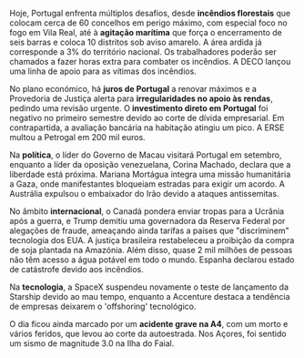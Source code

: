 Hoje, Portugal enfrenta múltiplos desafios, desde **incêndios florestais** que colocam cerca de 60 concelhos em perigo máximo, com especial foco no fogo em Vila Real, até à **agitação marítima** que força o encerramento de seis barras e coloca 10 distritos sob aviso amarelo. A área ardida já corresponde a 3% do território nacional. Os trabalhadores poderão ser chamados a fazer horas extra para combater os incêndios. A DECO lançou uma linha de apoio para as vítimas dos incêndios.

No plano económico, há **juros de Portugal** a renovar máximos e a Provedoria de Justiça alerta para **irregularidades no apoio às rendas**, pedindo uma revisão urgente. O **investimento direto em Portugal** foi negativo no primeiro semestre devido ao corte de dívida empresarial. Em contrapartida, a avaliação bancária na habitação atingiu um pico. A ERSE multou a Petrogal em 200 mil euros.

Na **política**, o líder do Governo de Macau visitará Portugal em setembro, enquanto a líder da oposição venezuelana, Corina Machado, declara que a liberdade está próxima. Mariana Mortágua integra uma missão humanitária a Gaza, onde manifestantes bloqueiam estradas para exigir um acordo. A Austrália expulsou o embaixador do Irão devido a ataques antissemitas.

No âmbito **internacional**, o Canadá pondera enviar tropas para a Ucrânia após a guerra, e Trump demitiu uma governadora da Reserva Federal por alegações de fraude, ameaçando ainda tarifas a países que "discriminem" tecnologia dos EUA. A justiça brasileira restabeleceu a proibição da compra de soja plantada na Amazónia. Além disso, quase 2 mil milhões de pessoas não têm acesso a água potável em todo o mundo. Espanha declarou estado de catástrofe devido aos incêndios.

Na **tecnologia**, a SpaceX suspendeu novamente o teste de lançamento da Starship devido ao mau tempo, enquanto a Accenture destaca a tendência de empresas deixarem o 'offshoring' tecnológico.

O dia ficou ainda marcado por um **acidente grave na A4**, com um morto e vários feridos, que levou ao corte da autoestrada. Nos Açores, foi sentido um sismo de magnitude 3.0 na Ilha do Faial.
